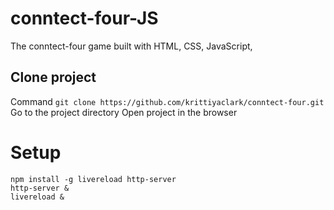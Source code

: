 # conntect-four-JS
The conntect-four game built with HTML, CSS, JavaScript, 

## Clone project
Command `git clone https://github.com/krittiyaclark/conntect-four.git`
Go to the project directory
Open project in the browser

# Setup
```
npm install -g livereload http-server
http-server &
livereload &
```

